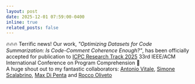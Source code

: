 ```yaml
---
layout: post
date: 2025-12-01 07:59:00-0400
inline: true
related_posts: false
---
```



<p>🔥🔥🔥 Terrific news! Our work, <em>"Optimizing Datasets for Code Summarization: Is Code-Comment Coherence Enough?"</em>, has been officially accepted for publication to <a href="https://conf.researchr.org/home/icpc-2025">ICPC Research Track 2025</a> 33rd IEEE/ACM International Conference on Program Comprehension 🎉 <br> A huge shout out to my fantastic collaborators: <a href="https://scholar.google.com/citations?user=AdVTnyQAAAAJ&hl=it">Antonio Vitale</a>, <a href="https://dibt.unimol.it/staff/sscalabrino/">Simone Scalabrino</a>, <a href="https://mdipenta.github.io">Max Di Penta</a> and <a href="https://rocoli.github.io">Rocco Oliveto</a></p>